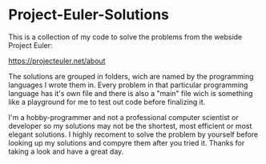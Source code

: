 # Project-Euler-Solutions

This is a collection of my code to solve the problems from the webside Project Euler: 

https://projecteuler.net/about

The solutions are grouped in folders, wich are named by the programming languages I wrote them in.
Every problem in that particular programming language has it's own file and there is also a "main" file wich is something like a playground for me to test out code before finalizing it.

I'm a hobby-programmer and not a professional computer scientist or developer so my solutions may not be the shortest, most efficient or most elegant solutions.
I highly recoment to solve the problem by yourself before looking up my solutions and compyre them after you tried it.
Thanks for taking a look and have a great day.
